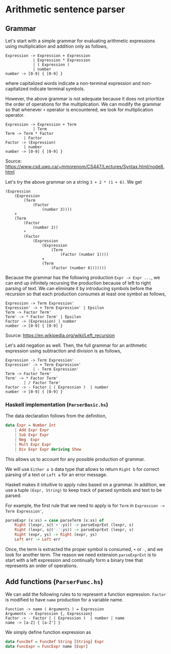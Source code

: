 # Arithmetic sentence parser

## Grammar

Let's start with a simple grammar for evaluating arithmetic expressions using multiplication and addition only as follows, 

```
Expression -> Expression + Expression
            | Expression * Expression
            | ( Expression )
            | number
number -> [0-9] { [0-9] }
```

where capitalized words indicate a non-terminal expression and non-capitalized indicate terminal symbols.

However, the above grammar is not adequate because it does not prioritize the order of operations for the multiplication. We can modify the grammar so that whenever `+` operator is encountered, we look for multiplication operator.

```
Expression -> Expression + Term
            | Term
Term -> Term * Factor
        | Factor
Factor -> (Expression)
        | number
number -> [0-9] { [0-9] }
```
Source: https://www.csd.uwo.ca/~mmorenom/CS447/Lectures/Syntax.html/node8.html

Let's try the above grammar on a string `3 + 2 * (1 + 6)`. We get 
```
(Expression 
    (Expression
        (Term 
            (Factor
                (number 3))))
    + 
    (Term 
        (Factor 
            (number 2))
        *
        (Factor
            (Expression
                (Expression
                    (Term 
                        (Factor (number 1))))
                +
                (Term
                    (Factor (number 6)))))))
```

Because the grammar has the following production `Expr -> Expr ...`, we can end up infinitely recursing the production because of left to right parsing of text. We can eliminate it by introducing symbols before the recursion so that each production consumes at least one symbol as follows,

```
Expression -> Term Expression'
Expression' -> + Term Expression' | Epsilon
Term -> Factor Term'
Term' -> * Factor Term' | Epsilon
Factor -> (Expression) | number
number -> [0-9] { [0-9] }
```
Source: https://en.wikipedia.org/wiki/Left_recursion

Let's add negation as well. Then, the full grammar for an arithmetic expression using subtraction and division is as follows,

```
Expression -> Term Expression'
Expression' -> + Term Expression'
            | - Term Expression'
Term -> Factor Term'
Term' -> * Factor Term'
        | / Factor Term'
Factor -> - Factor | ( Expression )  | number
number -> [0-9] { [0-9] }
```

### Haskell implementation (`ParserBasic.hs`)

The data declaration follows from the definition,

```haskell
data Expr = Number Int 
    | Add Expr Expr 
    | Sub Expr Expr 
    | Neg  Expr 
    | Mult Expr Expr 
    | Div Expr Expr deriving Show
```

This allows us to account for any possible production of grammar.

We will use `Either a b` data type that allows to return `Right b` for correct parsing of a text or `Left a` for an error message.

Haskell makes it intuitive to apply rules based on a grammar. In addition, we use a tuple `(Expr, String)` to keep track of parsed symbols and text to be parsed.

For example, the first rule that we need to apply is for `Term` in `Expression -> Term Expression'`,

```hs
parseExpr (x:xs) = case parseTerm (x:xs) of
    Right (lexpr, s@('+':ys)) -> parseExprExt (lexpr, s)
    Right (lexpr, s@('-':ys)) -> parseExprExt (lexpr, s)
    Right (expr, ys) -> Right (expr, ys)
    Left err -> Left err
```

Once, the term is extracted the proper symbol is consumed, `+` or `-`, and we look for another term. The reason we need extension `parseExprExt` is to start with a left expression and continually form a binary tree that represents an order of operations.

## Add functions (`ParserFunc.hs`)

We can add the following rules to to represent a function expression. `Factor` is modified to have `name` production for a variable name.
```
Function -> name ( Arguments ) = Expression
Arguments -> Expression {, Expression}
Factor -> - Factor | ( Expression )  | number | name
name -> [a-Z] { [a-Z'] }
```

We simply define function expression as
```hs
data FuncDef = FuncDef String [String] Expr
data FuncExpr = FuncExpr name [Expr]
```